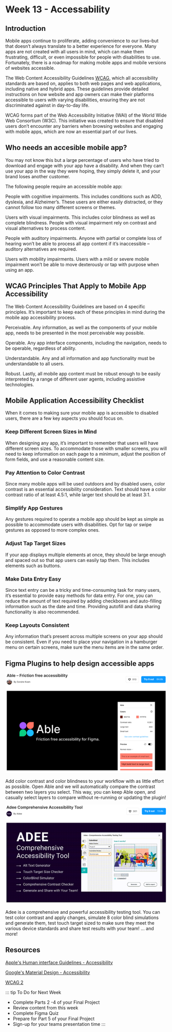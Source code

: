 # Week 13 - Accessability

## Introduction

Mobile apps continue to proliferate, adding convenience to our lives–but that doesn’t always translate to a better experience for everyone. Many apps are not created with all users in mind, which can make them frustrating, difficult, or even impossible for people with disabilities to use. Fortunately, there is a roadmap for making mobile apps and mobile versions of websites accessible.

The Web Content Accessibility Guidelines [WCAG](https://www.accessibilitychecker.org/guides/wcag/), which all accessibility standards are based on, applies to both web pages and web applications, including native and hybrid apps. These guidelines provide detailed instructions on how website and app owners can make their platforms accessible to users with varying disabilities, ensuring they are not discriminated against in day-to-day life.

<!-- ![Figma Prototype Play](./Figma-play-icon.png) -->

WCAG forms part of the Web Accessibility Initiative (WAI) of the World Wide Web Consortium (W3C). This initiative was created to ensure that disabled users don’t encounter any barriers when browsing websites and engaging with mobile apps, which are now an essential part of our lives.

## Who needs an accesible mobile app?

You may not know this but a large percentage of users who have tried to download and engage with your app have a disability. And when they can’t use your app in the way they were hoping, they simply delete it, and your brand loses another customer.

The following people require an accessible mobile app:

People with cognitive impairments. This includes conditions such as ADD, dyslexia, and Alzheimer’s. These users are either easily distracted, or they cannot follow too many different screens or themes.

Users with visual impairments. This includes color blindness as well as complete blindness. People with visual impairment rely on contrast and visual alternatives to process content.

People with auditory impairments. Anyone with partial or complete loss of hearing won’t be able to process all app content if it’s inaccessible – auditory alternatives are required.

Users with mobility impairments. Users with a mild or severe mobile impairment won’t be able to move dexterously or tap with purpose when using an app.

## WCAG Principles That Apply to Mobile App Accessibility

The Web Content Accessibility Guidelines are based on 4 specific principles. It’s important to keep each of these principles in mind during the mobile app accessibility process.

Perceivable. Any information, as well as the components of your mobile app, needs to be presented in the most perceivable way possible.

Operable. Any app interface components, including the navigation, needs to be operable, regardless of ability.

Understandable. Any and all information and app functionality must be understandable to all users.

Robust. Lastly, all mobile app content must be robust enough to be easily interpreted by a range of different user agents, including assistive technologies.

## Mobile Application Accessibility Checklist

When it comes to making sure your mobile app is accessible to disabled users, there are a few key aspects you should focus on.

### Keep Different Screen Sizes in Mind

When designing any app, it’s important to remember that users will have different screen sizes. To accommodate those with smaller screens, you will need to keep information on each page to a minimum, adjust the position of form fields, and use a reasonable content size.

### Pay Attention to Color Contrast

Since many mobile apps will be used outdoors and by disabled users, color contrast is an essential accessibility consideration. Text should have a color contrast ratio of at least 4.5:1, while larger text should be at least 3:1.

### Simplify App Gestures

Any gestures required to operate a mobile app should be kept as simple as possible to accommodate users with disabilities. Opt for tap or swipe gestures as opposed to more complex ones.

### Adjust Tap Target Sizes

If your app displays multiple elements at once, they should be large enough and spaced out so that app users can easily tap them. This includes elements such as buttons.

### Make Data Entry Easy

Since text entry can be a tricky and time-consuming task for many users, it’s essential to provide easy methods for data entry. For one, you can reduce the amount of text required by adding checkboxes and auto-filling information such as the date and time. Providing autofill and data sharing functionality is also recommended.

### Keep Layouts Consistent

Any information that’s present across multiple screens on your app should be consistent. Even if you need to place your navigation in a hamburger menu on certain screens, make sure the menu items are in the same order.

## Figma Plugins to help design accessible apps

![Able – Friction free accessibility](./Able.png)

Add color contrast and color blindness to your workflow with as little effort as possible. Open Able and we will automatically compare the contrast between two layers you select. This way, you can keep Able open, and casually select layers to compare without re-running or updating the plugin!

![Adee Comprehensive Accessibility Tool](./Adee.png)

Adee is a comprehensive and powerful accessibility testing tool. You can test color contrast and apply changes, simulate 8 color blind simulations and generate them, test touch target sized to make sure they meet the various device standards and share test results with your team! ... and more!

## Resources

[Apple's Human interface Guidelines - Accessibility](https://developer.apple.com/design/human-interface-guidelines/foundations/accessibility/)

[Google's Material Design - Accessibility](https://m2.material.io/design/usability/accessibility.html#understanding-accessibility)

[WCAG 2](https://www.w3.org/WAI/standards-guidelines/wcag/)

::: tip To Do for Next Week

- Complete Parts 2 -4 of your Final Project
- Review content from this week
- Complete Figma Quiz
- Prepare for Part 5 of your Final Project
- Sign-up for your teams presentation time
  :::
